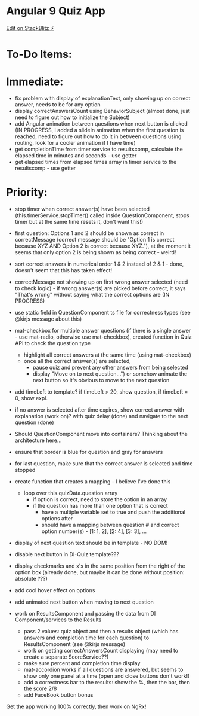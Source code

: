 # Angular 9 Quiz App

[Edit on StackBlitz ⚡️](https://stackblitz.com/edit/angular-9-quiz-app)

# To-Do Items:
# Immediate:
- fix problem with display of explanationText, only showing up on correct answer, needs to be for any option
- display correctAnswersCount using BehaviorSubject (almost done, just need to figure out how to initialize the Subject)
- add Angular animation between questions when next button is clicked (IN PROGRESS, I added a slideIn animation when the first question is reached, need to figure out how to do it in between questions using routing, look for a cooler animation if I have time)
- get completionTime from timer service to resultscomp, calculate the elapsed time in minutes and seconds - use getter
- get elapsed times from elapsed times array in timer service to the resultscomp - use getter

# Priority: 
- stop timer when correct answer(s) have been selected (this.timerService.stopTimer() called inside QuestionComponent, stops timer but at the same time resets it, don't want this!)
- first question: Options 1 and 2 should be shown as correct in correctMessage (correct message should be "Option 1 is correct because XYZ AND Option 2 is correct because XYZ."), at the moment it seems that only option 2 is being shown as being correct - weird!

- sort correct answers in numerical order 1 & 2 instead of 2 & 1 - done, doesn't seem that this has taken effect!
- correctMessage not showing up on first wrong answer selected (need to check logic) - if wrong answer(s) are picked before correct, it says "That's wrong" without saying what the correct options are (IN PROGRESS)
- use static field in QuestionComponent ts file for correctness types (see @kirjs message about this)

- mat-checkbox for multiple answer questions (if there is a single answer - use mat-radio, otherwise use mat-checkbox), created function in Quiz API to check the question type
	- highlight all correct answers at the same time (using mat-checkbox)
	- once all the correct answer(s) are selected,
		- pause quiz and prevent any other answers from being selected
		- display "Move on to next question...") or somehow animate the next button so it's obvious to move to the next question

- add timeLeft to template? if timeLeft > 20, show question, if timeLeft = 0, show expl.
- if no answer is selected after time expires, show correct answer with explanation (work on)? with quiz delay (done) and navigate to the next question (done)
- Should QuestionComponent move into containers? Thinking about the architecture here...
- ensure that border is blue for question and gray for answers
- for last question, make sure that the correct answer is selected and time stopped

- create function that creates a mapping - I believe I've done this
	- loop over this.quizData.question array
		- if option is correct, need to store the option in an array
		- if the question has more than one option that is correct
			- have a multiple variable set to true and push the additional options after
			- should have a mapping between question # and correct option number(s) - [1: 1, 2], [2: 4], [3: 3], ...
- display of next question text should be in template - NO DOM!
- disable next button in DI-Quiz template???
- display checkmarks and x's in the same position from the right of the option box (already done, but maybe it can be done without position: absolute ???)

- add cool hover effect on options
- add animated next button when moving to next question

- work on ResultsComponent and passing the data from DI Component/services to the Results
	- pass 2 values: quiz object and then a results object (which has answers and completion time for each question) to ResultsComponent (see @kirjs message)
	- work on getting correctAnswersCount displaying (may need to create a separate ScoreService??)
	- make sure percent and completion time display
	- mat-accordion works if all questions are answered, but seems to show only one panel at a time (open and close buttons don't work!)
	- add a correctness bar to the results: show the %, then the bar, then the score 2/8
	- add FaceBook button bonus

Get the app working 100% correctly, then work on NgRx!
